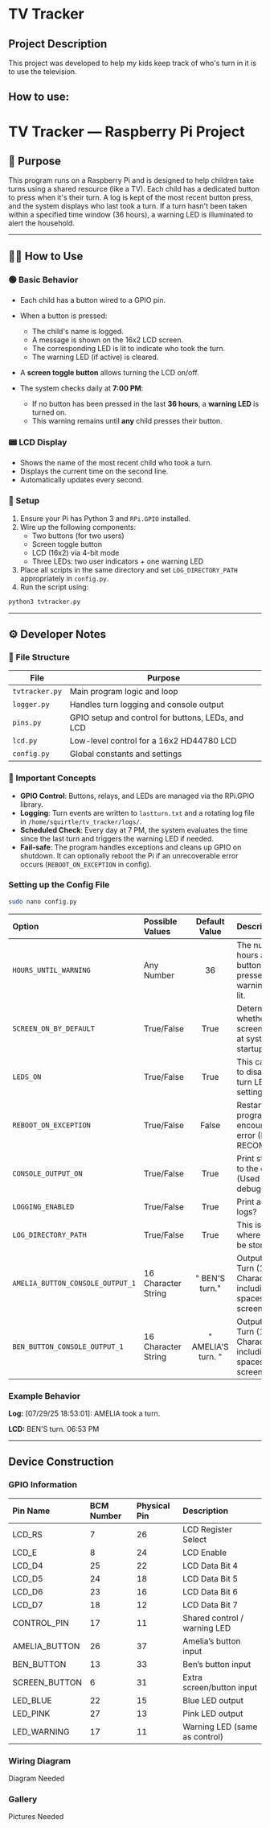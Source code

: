 # TV Tracker

## Project Description

This project was developed to help my kids keep track of who's turn in it is to use the television.

## How to use:

# TV Tracker — Raspberry Pi Project

## 🎯 Purpose

This program runs on a Raspberry Pi and is designed to help children take turns using a shared resource (like a TV). Each child has a dedicated button to press when it's their turn. A log is kept of the most recent button press, and the system displays who last took a turn. If a turn hasn't been taken within a specified time window (36 hours), a warning LED is illuminated to alert the household.

---

## 🧑‍🏫 How to Use

### 🟢 Basic Behavior

- Each child has a button wired to a GPIO pin.
- When a button is pressed:

  - The child's name is logged.
  - A message is shown on the 16x2 LCD screen.
  - The corresponding LED is lit to indicate who took the turn.
  - The warning LED (if active) is cleared.

- A **screen toggle button** allows turning the LCD on/off.

- The system checks daily at **7:00 PM**:
  - If no button has been pressed in the last **36 hours**, a **warning LED** is turned on.
  - This warning remains until **any** child presses their button.

### 📟 LCD Display

- Shows the name of the most recent child who took a turn.
- Displays the current time on the second line.
- Automatically updates every second.

### 🔧 Setup

1. Ensure your Pi has Python 3 and `RPi.GPIO` installed.
2. Wire up the following components:
   - Two buttons (for two users)
   - Screen toggle button
   - LCD (16x2) via 4-bit mode
   - Three LEDs: two user indicators + one warning LED
3. Place all scripts in the same directory and set `LOG_DIRECTORY_PATH` appropriately in `config.py`.
4. Run the script using:

```bash
python3 tvtracker.py
```

---

## ⚙️ Developer Notes

### 📁 File Structure

| File           | Purpose                                           |
| -------------- | ------------------------------------------------- |
| `tvtracker.py` | Main program logic and loop                       |
| `logger.py`    | Handles turn logging and console output           |
| `pins.py`      | GPIO setup and control for buttons, LEDs, and LCD |
| `lcd.py`       | Low-level control for a 16x2 HD44780 LCD          |
| `config.py`    | Global constants and settings                     |

### 📌 Important Concepts

- **GPIO Control**: Buttons, relays, and LEDs are managed via the RPi.GPIO library.
- **Logging**: Turn events are written to `lastturn.txt` and a rotating log file in `/home/squirtle/tv_tracker/logs/`.
- **Scheduled Check**: Every day at 7 PM, the system evaluates the time since the last turn and triggers the warning LED if needed.
- **Fail-safe**: The program handles exceptions and cleans up GPIO on shutdown. It can optionally reboot the Pi if an unrecoverable error occurs (`REBOOT_ON_EXCEPTION` in config).

### Setting up the Config File

```bash
sudo nano config.py
```

| Option                           | Possible Values     |   Default Value    | Description                                                                   |
| :------------------------------- | :------------------ | :----------------: | :---------------------------------------------------------------------------- |
| `HOURS_UNTIL_WARNING`            | Any Number          |         36         | The number of hours after a button being pressed before warning light is lit. |
| `SCREEN_ON_BY_DEFAULT`           | True/False          |        True        | Determines whether the screen turns on at system startup.                     |
| `LEDS_ON`                        | True/False          |        True        | This can be used to disable the turn LEDs by setting to `False`               |
| `REBOOT_ON_EXCEPTION`            | True/False          |       False        | Restart if the program encounters an error (NOT RECOMMENDED)                  |
| `CONSOLE_OUTPUT_ON`              | True/False          |        True        | Print statements to the console? (Used for debugging)                         |
| `LOGGING_ENABLED`                | True/False          |        True        | Print activity to logs?                                                       |
| `LOG_DIRECTORY_PATH`             | True/False          |        True        | This is the folder where logs will be stored.                                 |
| `AMELIA_BUTTON_CONSOLE_OUTPUT_1` | 16 Character String |   " BEN'S turn."   | Output for **_Ben's_** Turn (16 Characters including spacesfor LCD screen)    |
| `BEN_BUTTON_CONSOLE_OUTPUT_1`    | 16 Character String | " AMELIA'S turn. " | Output for **_Ben's_** Turn (16 Characters including spacesfor LCD screen)    |

### Example Behavior

**Log:**
[07/29/25 18:53:01]: AMELIA took a turn.

**LCD:**
BEN'S turn.
06:53 PM

---

## Device Construction

### GPIO Information

| Pin Name      | BCM Number | Physical Pin | Description                   |
| :------------ | :--------- | :----------- | :---------------------------- |
| LCD_RS        | 7          | 26           | LCD Register Select           |
| LCD_E         | 8          | 24           | LCD Enable                    |
| LCD_D4        | 25         | 22           | LCD Data Bit 4                |
| LCD_D5        | 24         | 18           | LCD Data Bit 5                |
| LCD_D6        | 23         | 16           | LCD Data Bit 6                |
| LCD_D7        | 18         | 12           | LCD Data Bit 7                |
| CONTROL_PIN   | 17         | 11           | Shared control / warning LED  |
| AMELIA_BUTTON | 26         | 37           | Amelia’s button input         |
| BEN_BUTTON    | 13         | 33           | Ben’s button input            |
| SCREEN_BUTTON | 6          | 31           | Extra screen/button input     |
| LED_BLUE      | 22         | 15           | Blue LED output               |
| LED_PINK      | 27         | 13           | Pink LED output               |
| LED_WARNING   | 17         | 11           | Warning LED (same as control) |

### Wiring Diagram

Diagram Needed

### Gallery

Pictures Needed
